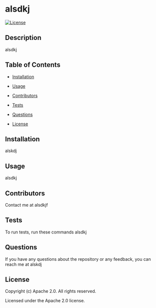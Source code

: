 # alsdkj
[![License](https://img.shields.io/badge/License-Apache_2.0-blue.svg)](https://opensource.org/licenses/Apache-2.0)

## Description 

alsdkj

## Table of Contents 

- [Installation](#installation)

- [Usage](#usage)

- [Contributors](#contributors)

- [Tests](#tests)

- [Questions](#questions)

- [License](#license)

## Installation 

alskdj

## Usage

alsdkj 

## Contributors

Contact me at alsdkjf

## Tests 

To run tests, run these commands 
alsdkj

## Questions 

If you have any questions about the repository or any feedback, you can reach me at alskdj

## License 

Copyright (c) Apache 2.0. All rights reserved. 

Licensed under the Apache 2.0 license. 

